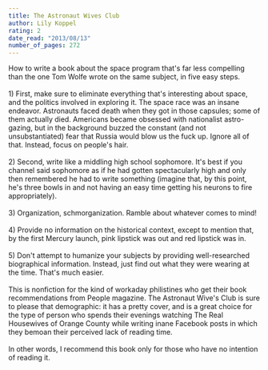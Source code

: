 ```yaml
---
title: The Astronaut Wives Club
author: Lily Koppel
rating: 2
date_read: "2013/08/13"
number_of_pages: 272
---
```


How to write a book about the space program that's far less compelling than the one Tom Wolfe wrote on the same subject, in five easy steps.<br/><br/>1) First, make sure to eliminate everything that's interesting about space, and the politics involved in exploring it. The space race was an insane endeavor. Astronauts faced death when they got in those capsules; some of them actually died. Americans became obsessed with nationalist astro-gazing, but in the background buzzed the constant (and not unsubstantiated) fear that Russia would blow us the fuck up. Ignore all of that. Instead, focus on people's hair.<br/><br/>2) Second, write like a middling high school sophomore. It's best if you channel said sophomore as if he had gotten spectacularly high and only then remembered he had to write something (imagine that, by this point, he's three bowls in and not having an easy time getting his neurons to fire appropriately).<br/><br/>3) Organization, schmorganization. Ramble about whatever comes to mind!<br/><br/>4) Provide no information on the historical context, except to mention that, by the first Mercury launch, pink lipstick was out and red lipstick was in.<br/><br/>5) Don't attempt to humanize your subjects by providing well-researched biographical information. Instead, just find out what they were wearing at the time. That's much easier.<br/><br/>This is nonfiction for the kind of workaday philistines who get their book recommendations from People magazine. The Astronaut Wive's Club is sure to please that demographic: it has a pretty cover, and is a great choice for the type of person who spends their evenings watching The Real Housewives of Orange County while writing inane Facebook posts in which they bemoan their perceived lack of reading time.<br/><br/>In other words, I recommend this book only for those who have no intention of reading it.
